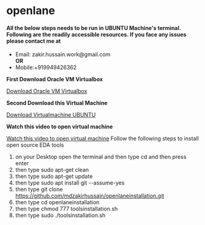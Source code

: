 # openlane

<h4>All the below steps needs to be run in UBUNTU Machine's terminal. Following are the readily accessible resources. If you face any issues please contact me at</h4>

<ul><li>Email: zakir.hussain.work@gmail.com</li><b>OR</b><li>Mobile:+919949426362</li></ul>

<b>First Download Oracle VM Virtualbox</b>

<a href="https://drive.google.com/file/d/19xzfCOasAnaMo3Ko1gZnNpvf6HuQ2pyY/view">Download Oracle VM Virtualbox</a>

<b>Second Download this Virtual Machine</b>

<a href="https://drive.google.com/drive/folders/1AfyLbUMrOOjMRa-fI9xr9lEOX8y7B3S7?usp=sharing">Download Virtualmachine UBUNTU</a>

<b>Watch this video to open virtual machine</b>

<a href="https://drive.google.com/file/d/14smArs39XjfoQeWRvrB46SlOzfvrUlu5/view">Watch this video to open virtual machine</a>
Follow the following steps to install open source EDA tools

1. on your Desktop open the terminal and then type cd and then press enter
2. then type sudo apt-get clean
3. then type sudo apt-get update
4. then type sudo apt install git --assume-yes
5. then type git clone https://github.com/mdzakirhussain/openlaneinstallation.git
6. then type cd openlaneinstallation
7. then type chmod 777 toolsinstallation.sh
8. then type sudo ./toolsinstallation.sh

